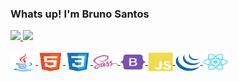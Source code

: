 ### Whats up! I'm Bruno Santos
<div>
  <a href="https://github.com/devsantosbruno">
  <img height="150em" src="https://github-readme-stats.vercel.app/api?username=devsantosbruno&show_icons=true&theme=react&include_all_commits=true&count_private=true"/>
  <img height="150em" src="https://github-readme-stats.vercel.app/api/top-langs/?username=devsantosbruno&layout=compact&langs_count=7&theme=react"/>
</div>
  
  <div style="display: inline_block"><br>
    <img align="center" alt="Bruno-JAVA" height="30" width="40" src="https://raw.githubusercontent.com/devicons/devicon/master/icons/java/java-original.svg">
    <img align="center" alt="Bruno-HTML" height="30" width="40" src="https://raw.githubusercontent.com/devicons/devicon/master/icons/html5/html5-original.svg">
    <img align="center" alt="Bruno-CSS" height="30" width="40" src="https://raw.githubusercontent.com/devicons/devicon/master/icons/css3/css3-original.svg">
    <img align="center" alt="Bruno-SCSS" height="30" width="40" src="https://raw.githubusercontent.com/devicons/devicon/master/icons/sass/sass-original.svg">
    <img align="center" alt="Bruno-BOOTSTRAP" height="30" width="40" src="https://raw.githubusercontent.com/devicons/devicon/master/icons/bootstrap/bootstrap-plain.svg">
    <img align="center" alt="Bruno-JS" height="30" width="40" src="https://raw.githubusercontent.com/devicons/devicon/master/icons/javascript/javascript-plain.svg">
    <img align="center" alt="Bruno-JQUERY" height="30" width="40" src="https://raw.githubusercontent.com/devicons/devicon/master/icons/jquery/jquery-original.svg">
    <img align="center" alt="Bruno-REACT" height="30" width="40" src="https://raw.githubusercontent.com/devicons/devicon/master/icons/react/react-original.svg">
    <!--<img align="center" alt="Bruno-FIREBASE" height="30" width="40" src="https://raw.githubusercontent.com/devicons/devicon/master/icons/firebase/firebase-plain.svg">
    <img align="center" alt="Bruno-NODE" height="30" width="40" src="https://raw.githubusercontent.com/devicons/devicon/master/icons/nodejs/nodejs-original.svg">
    <img align="center" alt="Bruno-MONGO" height="30" width="40" src="https://raw.githubusercontent.com/devicons/devicon/master/icons/mongodb/mongodb-original.svg">
    <img align="center" alt="Bruno-ELECTRON" height="30" width="40" src="https://raw.githubusercontent.com/devicons/devicon/00f02ef57fb7601fd1ddcc2fe6fe670fef3ae3e4/icons/electron/electron-original.svg"> -->
  </div>
  
  ##
